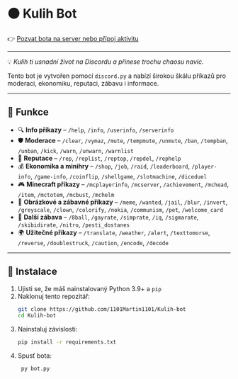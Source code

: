# 🟠 Kulih Bot

👉 [Pozvat bota na server nebo přípoj aktivitu](https://discord.com/oauth2/authorize?client_id=1314134553727733770)

---
💡 *Kulih ti usnadní život na Discordu a přinese trochu chaosu navíc.*

Tento bot je vytvořen pomocí `discord.py` a nabízí širokou škálu příkazů pro moderaci, ekonomiku, reputaci, zábavu i informace.

---

## 🚀 Funkce

- 🔍 **Info příkazy** – `/help`, `/info`, `/userinfo`, `/serverinfo`
- 🛡️ **Moderace** – `/clear`, `/vymaz`, `/mute`, `/tempmute`, `/unmute`, `/ban`, `/tempban`, `/unban`, `/kick`, `/warn`, `/unwarn`, `/warnlist`
- 🌟 **Reputace** – `/rep`, `/replist`, `/reptop`, `/repdel`, `/rephelp`
- 💰 **Ekonomika a minihry** – `/shop`, `/job`, `/raid`, `/leaderboard`, `/player-info`, `/game-info`, `/coinflip`, `/shellgame`, `/slotmachine`, `/diceduel`
- 🎮 **Minecraft příkazy** – `/mcplayerinfo`, `/mcserver`, `/achievement`, `/mchead`, `/item`, `/mctotem`, `/mcbust`, `/mchelm`
- 🤖 **Obrázkové a zábavné příkazy** – `/meme`, `/wanted`, `/jail`, `/blur`, `/invert`, `/greyscale`, `/clown`, `/colorify`, `/nokia`, `/communism`, `/pet`, `/welcome_card`
- 🔮 **Další zábava** – `/8ball`, `/gayrate`, `/simprate`, `/iq`, `/sigmarate`, `/skibidirate`, `/nitro`, `/pesti_dostanes`
- 🌍 **Užitečné příkazy** – `/translate`, `/weather`, `/alert`, `/texttomorse`, `/reverse`, `/doublestruck`, `/caution`, `/encode`, `/decode`

---

## 📜 Instalace

1. Ujisti se, že máš nainstalovaný Python 3.9+ a `pip`
2. Naklonuj tento repozitář:
   ```sh
   git clone https://github.com/1101Martin1101/Kulih-bot
   cd Kulih-bot
3. Nainstaluj závislosti:
   ```sh
   pip install -r requirements.txt
4. Spusť bota:
   ```sh
    py bot.py
